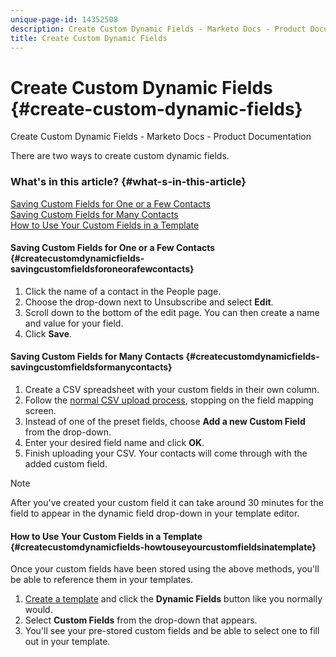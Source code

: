 ```yaml
---
unique-page-id: 14352508
description: Create Custom Dynamic Fields - Marketo Docs - Product Documentation
title: Create Custom Dynamic Fields
---
```


# Create Custom Dynamic Fields {#create-custom-dynamic-fields}

Create Custom Dynamic Fields - Marketo Docs - Product Documentation

There are two ways to create custom dynamic fields.

### What's in this article? {#what-s-in-this-article}

[Saving Custom Fields for One or a Few Contacts](#createcustomdynamicfields-savingcustomfieldsforoneorafewcontacts)  
[Saving Custom Fields for Many Contacts](#createcustomdynamicfields-savingcustomfieldsformanycontacts)  
[How to Use Your Custom Fields in a Template](#createcustomdynamicfields-howtouseyourcustomfieldsinatemplate)

#### Saving Custom Fields for One or a Few Contacts {#createcustomdynamicfields-savingcustomfieldsforoneorafewcontacts}

1. Click the name of a contact in the People page.
1. Choose the drop-down next to Unsubscribe and select **Edit**.
1. Scroll down to the bottom of the edit page. You can then create a name and value for your field.
1. Click **Save**.

#### Saving Custom Fields for Many Contacts {#createcustomdynamicfields-savingcustomfieldsformanycontacts}

1. Create a CSV spreadsheet with your custom fields in their own column.
1. Follow the [normal CSV upload process](http://docs.marketo.com/x/HIPS), stopping on the field mapping screen.
1. Instead of one of the preset fields, choose **Add a new Custom Field** from the drop-down.
1. Enter your desired field name and click **OK**.
1. Finish uploading your CSV. Your contacts will come through with the added custom field.

>[!NOTE]
>
>After you've created your custom field it can take around 30 minutes for the field to appear in the dynamic field drop-down in your template editor.

#### How to Use Your Custom Fields in a Template {#createcustomdynamicfields-howtouseyourcustomfieldsinatemplate}

Once your custom fields have been stored using the above methods, you'll be able to reference them in your templates.

1. [Create a template](http://docs.marketo.com/x/OCDG) and click the **Dynamic Fields** button like you normally would.
1. Select **Custom Fields** from the drop-down that appears.
1. You'll see your pre-stored custom fields and be able to select one to fill out in your template.

